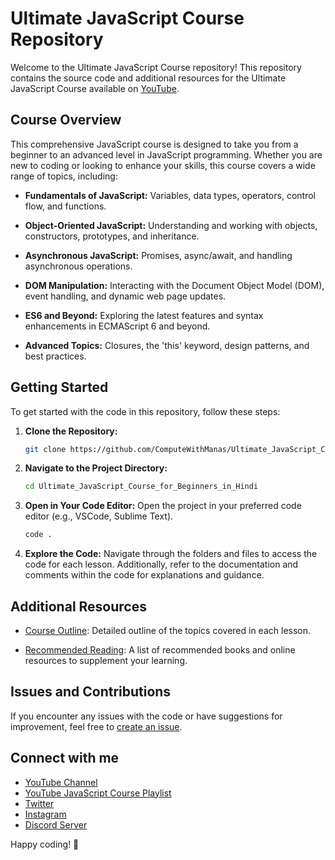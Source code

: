 # Ultimate JavaScript Course Repository

Welcome to the Ultimate JavaScript Course repository! This repository contains the source code and additional resources for the Ultimate JavaScript Course available on [YouTube](https://www.youtube.com/@ComputeWithManasOfficial).

## Course Overview

This comprehensive JavaScript course is designed to take you from a beginner to an advanced level in JavaScript programming. Whether you are new to coding or looking to enhance your skills, this course covers a wide range of topics, including:

- **Fundamentals of JavaScript:** Variables, data types, operators, control flow, and functions.
  
- **Object-Oriented JavaScript:** Understanding and working with objects, constructors, prototypes, and inheritance.
  
- **Asynchronous JavaScript:** Promises, async/await, and handling asynchronous operations.

- **DOM Manipulation:** Interacting with the Document Object Model (DOM), event handling, and dynamic web page updates.

- **ES6 and Beyond:** Exploring the latest features and syntax enhancements in ECMAScript 6 and beyond.

- **Advanced Topics:** Closures, the 'this' keyword, design patterns, and best practices.

## Getting Started

To get started with the code in this repository, follow these steps:

1. **Clone the Repository:**
   ```bash
   git clone https://github.com/ComputeWithManas/Ultimate_JavaScript_Course_for_Beginners_in_Hindi.git
   ```

2. **Navigate to the Project Directory:**
   ```bash
   cd Ultimate_JavaScript_Course_for_Beginners_in_Hindi
   ```

3. **Open in Your Code Editor:**
   Open the project in your preferred code editor (e.g., VSCode, Sublime Text).
   ```bash
   code .
   ```

4. **Explore the Code:**
   Navigate through the folders and files to access the code for each lesson. Additionally, refer to the documentation and comments within the code for explanations and guidance.

## Additional Resources

- [Course Outline](./course-outline.md): Detailed outline of the topics covered in each lesson.
  
- [Recommended Reading](./recommended-reading.md): A list of recommended books and online resources to supplement your learning.

## Issues and Contributions

If you encounter any issues with the code or have suggestions for improvement, feel free to [create an issue]([https://github.com/your-username/ultimate-javascript-course/issues](https://github.com/ComputeWithManas/Ultimate_JavaScript_Course_for_Beginners_in_Hindi/issues)).

## Connect with me

- [YouTube Channel](https://www.youtube.com/@ComputeWithManasOfficial)
- [YouTube JavaScript Course Playlist](https://youtube.com/playlist?list=PL7nJnxPoUV-rBJcxmv3jHIVDZUBniRH7r&si=0ENaGqRN2ANYQKdE)
- [Twitter](https://twitter.com/ComputeWitManas)
- [Instagram](https://instagram.com/computewithmanas)
- [Discord Server](https://discord.gg/A83pD2a9Ss)

Happy coding! 🚀